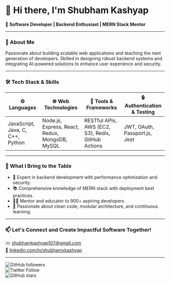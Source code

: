 # 👋 Hi there, I'm Shubham Kashyap

🚀 **Software Developer | Backend Enthusiast | MERN Stack Mentor**

---

### 🌟 About Me
Passionate about building scalable web applications and teaching the next generation of developers. Skilled in designing robust backend systems and integrating AI-powered solutions to enhance user experience and security.

---

### 🛠️ Tech Stack & Skills

| ⚙️ Languages               | 🌐 Web Technologies                     | 🔧 Tools & Frameworks      | 🔒 Authentication & Testing          |
|---------------------------|---------------------------------------|---------------------------|------------------------------------|
| JavaScript, Java, C, C++, Python | Node.js, Express, React, Redux, MongoDB, MySQL | RESTful APIs, AWS (EC2, S3), Redis, GitHub Actions | JWT, OAuth, Passport.js, Jest      |

---

### 💼 What I Bring to the Table
- 🎯 Expert in backend development with performance optimization and security.
- 📚 Comprehensive knowledge of MERN stack with deployment best practices.
- 👨‍🏫 Mentor and educator to 900+ aspiring developers.
- 🧹 Passionate about clean code, modular architecture, and continuous learning.

---

### 📫 Let's Connect and Create Impactful Software Together!

✉️ shubhamkashyap107@gmail.com  
🔗 [linkedin.com/in/shubhamxkashyap](https://linkedin.com/in/shubhamxkashyap)  

---

<!-- Badges -->
![GitHub followers](https://img.shields.io/github/followers/shubhamkashyap107?style=social)  
![Twitter Follow](https://img.shields.io/twitter/follow/shubhamkashyap?style=social)  
![GitHub stars](https://img.shields.io/github/stars/shubhamkashyap107?style=social)

